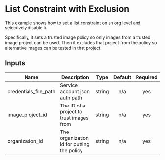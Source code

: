 # List Constraint with Exclusion

This example shows how to set a list constraint on an org level and selectively disable it.

Specifically, it sets a trusted image policy so only images from a trusted image project can be used. Then it excludes that project from the policy so alternative images can be tested in that project.

[^]: (autogen_docs_start)

## Inputs

| Name | Description | Type | Default | Required |
|------|-------------|:----:|:-----:|:-----:|
| credentials\_file\_path | Service account json auth path | string | n/a | yes |
| image\_project\_id | The ID of a project to trust images from | string | n/a | yes |
| organization\_id | The organization id for putting the policy | string | n/a | yes |

[^]: (autogen_docs_end)